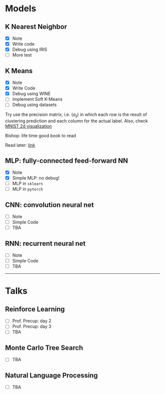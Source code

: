 # Models

## K Nearest Neighbor

- [x] Note
- [x] Write code
- [x] Debug using IRIS
- [ ] More test

## K Means

- [x] Note
- [x] Write Code
- [x] Debug using WINE
- [ ] Implement Soft K-Means
- [ ] Debug using datasets

Try use the precision matrix, i.e. $(a_{ij})$ in which each row is the result of clustering prediction and each column for the actual label.
Also, check [MNIST 2d visualization](https://colah.github.io/posts/2014-10-Visualizing-MNIST/)

Bishop: life time good book to read

Read later: [link](https://scikit-learn.org/stable/auto_examples/cluster/plot_mini_batch_kmeans.html#sphx-glr-auto-examples-cluster-plot-mini-batch-kmeans-py)

## MLP: fully-connected feed-forward NN

- [x] Note
- [x] Simple MLP: no debug!
- [ ] MLP in `sklearn`
- [ ] MLP in `pytorch`

## CNN: convolution neural net

- [ ] Note
- [ ] Simple Code
- [ ] TBA

## RNN: recurrent neural net

- [ ] Note
- [ ] Simple Code
- [ ] TBA

---

# Talks

## Reinforce Learning

- [ ] Prof. Precup: day 2
- [ ] Prof. Precup: day 3
- [ ] TBA

## Monte Carlo Tree Search

- [ ] TBA

## Natural Language Processing

- [ ] TBA
